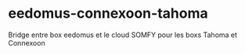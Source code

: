 # eedomus-connexoon-tahoma
Bridge entre box eedomus et le cloud SOMFY pour les boxs Tahoma et Connexoon
